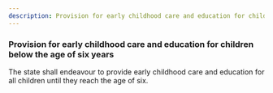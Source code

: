 ```yaml
---
description: Provision for early childhood care and education for children below the age of six years
---
```


### Provision for early childhood care and education for children below the age of six years
<div style="text-align: justify">

The state shall endeavour to provide early childhood care and education for all children until they reach the age of six.

</div>
